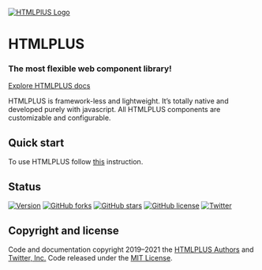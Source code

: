 [![HTMLPlUS Logo](https://htmlplus.io/assets/logo/logo.svg)](https://htmlplus.io)

# HTMLPLUS
### The most flexible web component library!
[Explore HTMLPLUS docs](https://htmlplus.io/introduction/what-is-htmlplus)

HTMLPLUS is framework-less and lightweight. It’s totally native and developed purely with javascript. All HTMLPLUS components are customizable and configurable.

## Quick start
To use HTMLPLUS follow [this](https://htmlplus.io/getting-started/installation) instruction.
 
## Status
[![Version](https://img.shields.io/npm/v/@htmlplus/core.svg)](https://www.npmjs.com/package/@htmlplus/core)
[![GitHub forks](https://img.shields.io/github/forks/htmlplus/core)](https://github.com/htmlplus/core/network/members) [![GitHub stars](https://img.shields.io/github/stars/htmlplus/core)](https://github.com/htmlplus/core/stargazers) [![GitHub license](https://img.shields.io/github/license/htmlplus/core)](https://github.com/htmlplus/core/blob/main/LICENSE) [![Twitter](https://img.shields.io/twitter/url?url=https%3A%2F%2Fgithub.com%2Fhtmlplus%2Fcore)](https://https://twitter.com/htmlplusio) 

## Copyright and license
Code and documentation copyright 2019–2021 the [HTMLPLUS Authors](https://github.com/htmlplus/core/graphs/contributors) and [Twitter, Inc.](https://twitter.com) Code released under the [MIT License](https://github.com/htmlplus/core/blob/main/LICENSE).